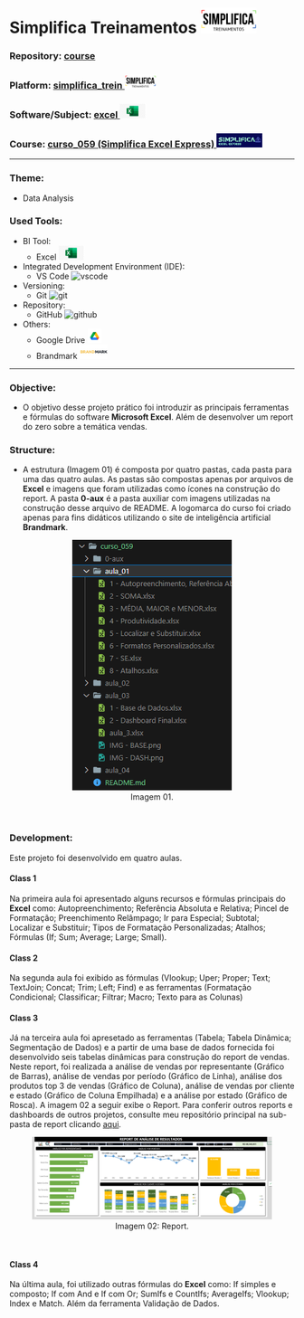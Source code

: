 # Simplifica Treinamentos   <img src="https://github.com/PedroHeeger/main/blob/main/0-aux/logos/plataforma/simplifica_treinamentos.png" alt="simplifica_treinamentos" width="auto" height="45">

### Repository: [course](../)
### Platform: <a href="./">simplifica_trein   <img src="https://github.com/PedroHeeger/main/blob/main/0-aux/logos/plataforma/simplifica_treinamentos.png" alt="simplifica_treinamentos" width="auto" height="25"></a>
### Software/Subject: <a href="./excel">excel   <img src="https://github.com/PedroHeeger/main/blob/main/0-aux/logos/software/microsoft_excel.png" alt="excel" width="auto" height="25"></a>
### Course: <a href="./curso_059">curso_059 (Simplifica Excel Express)   <img src="./0-aux/logo_course.png" alt="curso_059" width="auto" height="25"></a>

---

### Theme:
- Data Analysis

### Used Tools:
- BI Tool: 
  - Excel <img src="https://github.com/PedroHeeger/main/blob/main/0-aux/logos/software/microsoft_excel.png" alt="microsoft_excel" width="auto" height="25">
- Integrated Development Environment (IDE):
  - VS Code   <img src="https://cdn.jsdelivr.net/gh/devicons/devicon/icons/vscode/vscode-original.svg" alt="vscode" width="auto" height="25">
- Versioning: 
  - Git   <img src="https://cdn.jsdelivr.net/gh/devicons/devicon/icons/git/git-original.svg" alt="git" width="auto" height="25">
- Repository:
  - GitHub   <img src="https://cdn.jsdelivr.net/gh/devicons/devicon/icons/github/github-original.svg" alt="github" width="auto" height="25">
- Others:
  - Google Drive <img src="https://github.com/PedroHeeger/main/blob/main/0-aux/logos/software/google_drive.png" alt="google_drive" width="auto" height="25">
  - Brandmark <img src="https://github.com/PedroHeeger/main/blob/main/0-aux/logos/sites/ai_brandmark.png" alt="brandmark" width="auto" height="25">

---

### Objective:
- O objetivo desse projeto prático foi introduzir as principais ferramentas e fórmulas do software **Microsoft Excel**. Além de desenvolver um report do zero sobre a temática vendas.

### Structure:
- A estrutura (Imagem 01) é composta por quatro pastas, cada pasta para uma das quatro aulas. As pastas são compostas apenas por arquivos de **Excel** e imagens que foram utilizadas como ícones na construção do report. A pasta **0-aux** é a pasta auxiliar com imagens utilizadas na construção desse arquivo de README. A logomarca do curso foi criado apenas para fins didáticos utilizando o site de inteligência artificial **Brandmark**.

<div align="Center"><figure>
    <img src="./0-aux/img01.PNG" alt="img01"><br>
    <figcaption>Imagem 01.</figcaption>
</figure></div><br>

### Development:
Este projeto foi desenvolvido em quatro aulas. 

#### Class 1
Na primeira aula foi apresentado alguns recursos e fórmulas principais do **Excel** como: Autopreenchimento; Referência Absoluta e Relativa; Pincel de Formatação; Preenchimento Relâmpago; Ir para Especial; Subtotal; Localizar e Substituir; Tipos de Formatação Personalizadas; Atalhos; Fórmulas (If; Sum; Average; Large; Small).

#### Class 2
Na segunda aula foi exibido as fórmulas (Vlookup; Uper; Proper; Text; TextJoin; Concat; Trim; Left; Find) e as ferramentas (Formatação Condicional; Classificar; Filtrar; Macro; Texto para as Colunas)

#### Class 3
Já na terceira aula foi apresetado as ferramentas (Tabela; Tabela Dinâmica; Segmentação de Dados) e a partir de uma base de dados fornecida foi desenvolvido seis tabelas dinâmicas para construção do report de vendas. Neste report, foi realizada a análise de vendas por representante (Gráfico de Barras), análise de vendas por período (Gráfico de Linha), análise dos produtos top 3 de vendas (Gráfico de Coluna), análise de vendas por cliente e estado (Gráfico de Coluna Empilhada) e a análise por estado (Gráfico de Rosca). A imagem 02 a seguir exibe o Report. Para conferir outros reports e dashboards de outros projetos, consulte meu repositório principal na sub-pasta de report clicando [aqui]().

<div align="Center"><figure>
    <img src="./0-aux/rep_vendas_course_059.PNG" alt="img02"><br>
    <figcaption>Imagem 02: Report.</a></figcaption>
</figure></div><br>

#### Class 4
Na última aula, foi utilizado outras fórmulas do **Excel** como: If simples e composto; If com And e If com Or; SumIfs e CountIfs; AverageIfs; Vlookup; Index e Match. Além da ferramenta Validação de Dados.